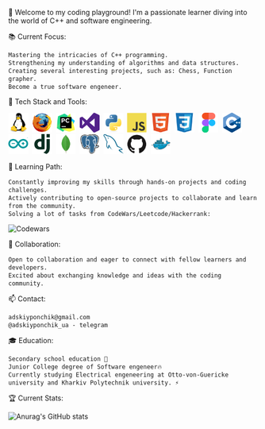 🚀 Welcome to my coding playground! I'm a passionate learner diving into the world of C++ and software engineering.

📚 Current Focus:

    Mastering the intricacies of C++ programming.
    Strengthening my understanding of algorithms and data structures.
    Creating several interesting projects, such as: Chess, Function grapher.
    Become a true software engeneer.

🔨 Tech Stack and Tools:
    
<div>
<img src="https://github.com/devicons/devicon/blob/master/icons/linux/linux-original.svg" title="Linux" alt="Linux" width="40" height="40"/>&nbsp;
<img src="https://github.com/devicons/devicon/blob/master/icons/firefox/firefox-original.svg" title="FireFox" alt="FireFox" width="40" height="40"/>&nbsp;
<img src="https://github.com/devicons/devicon/blob/master/icons/pycharm/pycharm-original.svg" title="Pycharm" alt="Pycharm" width="40" height="40"/>&nbsp;
<img src="https://github.com/devicons/devicon/blob/master/icons/visualstudio/visualstudio-plain.svg" title="Visual Studio" alt="Visual Studio" width="40" height="40"/>&nbsp;
<img src="https://github.com/devicons/devicon/blob/master/icons/python/python-original.svg" title="Python" alt="Python" width="40" height="40"/>&nbsp;
<img src="https://github.com/devicons/devicon/blob/master/icons/javascript/javascript-original.svg" title="JS" alt="JS" width="40" height="40"/>&nbsp;
<img src="https://github.com/devicons/devicon/blob/master/icons/html5/html5-original.svg" title="HTML" alt="HTML" width="40" height="40"/>&nbsp;
<img src="https://github.com/devicons/devicon/blob/master/icons/css3/css3-original.svg" title="CSS" alt="CSS" width="40" height="40"/>&nbsp;
<img src="https://github.com/devicons/devicon/blob/master/icons/figma/figma-original.svg" title="Figma" alt="Figma" width="40" height="40"/>&nbsp;
<img src="https://github.com/devicons/devicon/blob/master/icons/cplusplus/cplusplus-original.svg" title="C++" alt="C++" width="40" height="40"/>&nbsp;
<img src="https://github.com/devicons/devicon/blob/master/icons/arduino/arduino-original.svg" title="Arduino" alt="Arduino" width="40" height="40"/>&nbsp;
<img src="https://github.com/devicons/devicon/blob/master/icons/django/django-plain.svg" title="Django" alt="Django" width="40" height="40"/>&nbsp;
<img src="https://github.com/devicons/devicon/blob/master/icons/mongodb/mongodb-original.svg" title="MongoDB" alt="MongoDB" width="40" height="40"/>&nbsp;
<img src="https://github.com/devicons/devicon/blob/master/icons/postgresql/postgresql-original.svg" title="PostgreSQL" alt="PostgreSQL" width="40" height="40"/>&nbsp;
<img src="https://github.com/devicons/devicon/blob/master/icons/mysql/mysql-original.svg" title="MySQL" alt="MySQL" width="40" height="40"/>&nbsp;
<img src="https://github.com/devicons/devicon/blob/master/icons/github/github-original.svg" title="GitHub" alt="GitHub" width="40" height="40"/>&nbsp;
<img src="https://github.com/devicons/devicon/blob/master/icons/docker/docker-original.svg" title="Docker" alt="Docker" width="40" height="40"/>&nbsp;
</div>

🌱 Learning Path:

    Constantly improving my skills through hands-on projects and coding challenges.
    Actively contributing to open-source projects to collaborate and learn from the community.
    Solving a lot of tasks from CodeWars/Leetcode/Hackerrank:

![Codewars](https://github.r2v.ch/codewars?user=AdskiyPonchik&stroke=rgb(102,0,102))


👥 Collaboration:

    Open to collaboration and eager to connect with fellow learners and developers.
    Excited about exchanging knowledge and ideas with the coding community.

📫 Contact:
    
    adskiyponchik@gmail.com
    @adskiyponchik_ua - telegram

🎓 Education:
    
    Secondary school education 🎒
    Junior College degree of Software engeneer🔥
    Currently studying Electrical engeneering at Otto-von-Guericke university and Kharkiv Polytechnik university. ⚡️

🏆 Current Stats:

![Anurag's GitHub stats](https://github-readme-stats.vercel.app/api?username=AdskiyPonchik&show_icons=true&theme=dark)

